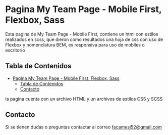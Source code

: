 # Pagina My Team Page - Mobile First, Flexbox, Sass

Esta pagina de My Team Page - Mobile First, contiene un html con estilos realizados en scss, que dieron como resultados una hoja de css con uso de Flexbox y nomenclatura BEM, es responsiva para uso de mobiles o escritorio
 

## Tabla de Contenidos

- [Pagina My Team Page - Mobile First, Flexbox, Sass](#pagina-my-team-page---mobile-first-flexbox-sass)
  - [Tabla de Contenidos](#tabla-de-contenidos)
  - [Contacto](#contacto)
  
la pagina cuenta con un archivo HTML y un archivos de estilos CSS y SCSS



## Contacto

Si se tienen dudas o preguntas contactar al correo facamesi52@gmail.com